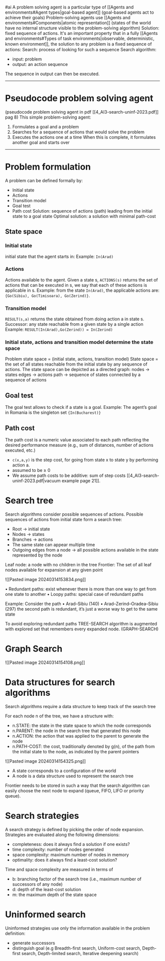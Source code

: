 #ai
A problem solving agent is a particular type of [[Agents and environments#Agent types|goal-based agent]] (goal-based agents act to achieve their goals)
Problem-solving agents use [[Agents and environments#Components|atomic representation]] (states of the world have no internal structure visible to the problem-solving algorithm)
Solution: fixed sequence of actions.
It's an important property that in a fully [[Agents and environments#Types of task environments|observable, deterministic, known environment]], the solution to any problem is a ﬁxed sequence of actions:
Search: process of looking for such a sequence
Search algorithm:
* input: problem
* output: an action sequence

The sequence in output can then be executed.

---
# Pseudocode problem solving agent
(pseudocode problem solving agent in pdf [[4_AI3-search-uninf-2023.pdf]] pag 8)
This simple problem-solving agent:
1. Formulates a goal and a problem
2. Searches for a sequence of actions that would solve the problem
3. Executes the actions one at a time
When this is complete, it formulates another goal and starts over
---
# Problem formulation
A problem can be defined formally by:
* Initial state
* Actions
* Transition model
* Goal test
* Path cost
Solution: sequence of actions (path) leading from the initial state to a goal state
Optimal solution: a solution with minimal path-cost
## State space
### Initial state 
initial state that the agent starts in:
Example: `In(Arad)`

### Actions 
Actions available to the agent. Given a state s, `ACTIONS(s)` returns the set of actions that can be executed in s, we say that each of these actions is applicable in s.
Example: from the state `In(Arad)`, the applicable actions are: `{Go(Sibiu), Go(Timisoara), Go(Zerind)}`.

### Transition model 
`RESULT(s,a)` returns the state obtained from doing action a in state s. 
Successor: any state reachable from a given state by a single action
Example: `RESULT(In(Arad),Go(Zerind)) = In(Zerind)`

### Initial state, actions and transition model determine the state space
Problem state space = (initial state, actions, transition model)
State space = the set of all states reachable from the initial state by any sequence of actions.
The state space can be depicted as a directed graph:
nodes -> states
edges -> actions
path -> sequence of states connected by a sequence of actions

## Goal test
The goal test allows to check if a state is a goal.
Example: The agent’s goal in Romania is the singleton set `{In(Bucharest)}`

## Path cost
The path cost is a numeric value associated to each path reflecting the desired performance measure
(e.g., sum of distances, number of actions executed, etc.)
* `c(x,a,y)` is the step cost, for going from state x to state y by performing action a.
* assumed to be ≥ 0
* We assume path costs to be additive: sum of step costs
[[4_AI3-search-uninf-2023.pdf|vacuum example page 21]].

# Search tree

Search algorithms consider possible sequences of actions.
Possible sequences of actions from initial state form a search tree:
* Root -> initial state 
* Nodes -> states 
* Branches -> actions 
* The same state can appear multiple time 
* Outgoing edges from a node -> all possible actions available in the state represented by the node

Leaf node: a node with no children in the tree
Frontier: The set of all leaf nodes available for expansion at any given point

![[Pasted image 20240314153834.png]]

• Redundant paths: exist whenever there is more than one way to get from one state to another
• Loopy paths: special case of redundant paths

 Example: Consider the path
• Arad–Sibiu (140)
• Arad–Zerind–Oradea–Sibiu (297) 
the second path is redundant, it’s just a worse way to get to the same state


To avoid exploring redundant paths TREE-SEARCH algorithm is augmented with explored set that remembers every expanded node.
(GRAPH-SEARCH)

# Graph Search
![[Pasted image 20240314154108.png]]


# Data structures for search algorithms

Search algorithms require a data structure to keep track of the search tree 

For each node n of the tree, we have a structure with: 
* n.STATE: the state in the state space to which the node corresponds 
* n.PARENT: the node in the search tree that generated this node 
* n.ACTION: the action that was applied to the parent to generate the node 
* n.PATH-COST: the cost, traditionally denoted by g(n), of the path from the initial state to the node, as indicated by the parent pointers

![[Pasted image 20240314154325.png]]
* A state corresponds to a configuration of the world 
* A node is a data structure used to represent the search tree

Frontier needs to be stored in such a way that the search algorithm can easily choose the next node to expand (queue, FIFO, LIFO or priority queue).

# Search strategies
A search strategy is defined by picking the order of node expansion.
Strategies are evaluated along the following dimensions:
* completeness: does it always find a solution if one exists?
* time complexity: number of nodes generated
* space complexity: maximum number of nodes in memory
* optimality: does it always find a least-cost solution?

Time and space complexity are measured in terms of
* b: branching factor of the search tree (i.e., maximum number of successors of any node)
* d: depth of the least-cost solution
* m: the maximum depth of the state space

# Uninformed search
Uninformed strategies use only the information available
in the problem definition:
* generate successors
* distinguish goal
(e.g Breadth-first search, Uniform-cost search, Depth-first search, Depth-limited search, Iterative deepening search)
